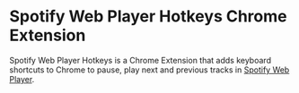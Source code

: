 Spotify Web Player Hotkeys Chrome Extension
===========================================

Spotify Web Player Hotkeys is a Chrome Extension that adds keyboard shortcuts to Chrome to pause, play next and previous
tracks in [Spotify Web Player](https://open.spotify.com).
